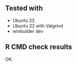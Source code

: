 ## Tested with

- Ubuntu 22
- Ubuntu 22 with Valgrind
- winbuilder dev


## R CMD check results

OK.

